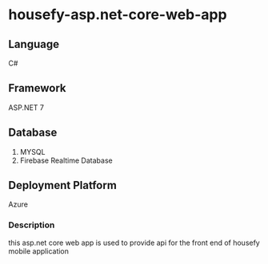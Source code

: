 # housefy-asp.net-core-web-app

## Language
C#

## Framework
ASP.NET 7

## Database
1. MYSQL
2. Firebase Realtime Database

## Deployment Platform
Azure

### Description
this asp.net core web app is used to provide api for the front end of housefy mobile application
